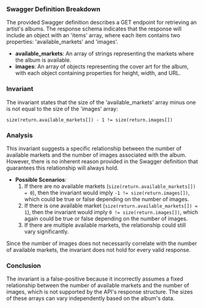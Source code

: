 ### Swagger Definition Breakdown
The provided Swagger definition describes a GET endpoint for retrieving an artist's albums. The response schema indicates that the response will include an object with an 'items' array, where each item contains two properties: 'available_markets' and 'images'. 

- **available_markets**: An array of strings representing the markets where the album is available.
- **images**: An array of objects representing the cover art for the album, with each object containing properties for height, width, and URL.

### Invariant
The invariant states that the size of the 'available_markets' array minus one is not equal to the size of the 'images' array: 

`size(return.available_markets[]) - 1 != size(return.images[])`

### Analysis
This invariant suggests a specific relationship between the number of available markets and the number of images associated with the album. However, there is no inherent reason provided in the Swagger definition that guarantees this relationship will always hold. 

- **Possible Scenarios**: 
  1. If there are no available markets (`size(return.available_markets[]) = 0`), then the invariant would imply `-1 != size(return.images[])`, which could be true or false depending on the number of images.
  2. If there is one available market (`size(return.available_markets[]) = 1`), then the invariant would imply `0 != size(return.images[])`, which again could be true or false depending on the number of images.
  3. If there are multiple available markets, the relationship could still vary significantly.

Since the number of images does not necessarily correlate with the number of available markets, the invariant does not hold for every valid response. 

### Conclusion
The invariant is a false-positive because it incorrectly assumes a fixed relationship between the number of available markets and the number of images, which is not supported by the API's response structure. The sizes of these arrays can vary independently based on the album's data.
